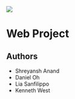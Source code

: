 [![](https://github.com/KennethWest/ChairNerd/workflows/Python%20application/badge.svg)]()
# Web Project

## Authors
- Shreyansh Anand
- Daniel Oh
- Lia Sanfilippo
- Kenneth West